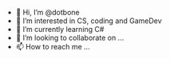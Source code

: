 - 👋 Hi, I’m @dotbone
- 👀 I’m interested in CS, coding and GameDev
- 🌱 I’m currently learning C#
- 💞️ I’m looking to collaborate on ...
- 📫 How to reach me ...

<!---
dotbone/dotbone is a ✨ special ✨ repository because its `README.md` (this file) appears on your GitHub profile.
You can click the Preview link to take a look at your changes.
--->
